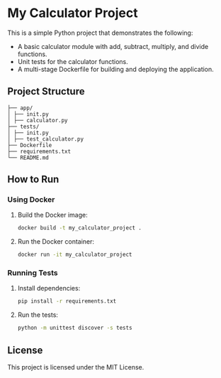 # My Calculator Project

This is a simple Python project that demonstrates the following:
- A basic calculator module with add, subtract, multiply, and divide functions.
- Unit tests for the calculator functions.
- A multi-stage Dockerfile for building and deploying the application.

## Project Structure
```
├── app/
│ ├── init.py
│ ├── calculator.py
├── tests/
│ ├── init.py
│ ├── test_calculator.py
├── Dockerfile
├── requirements.txt
└── README.md
```
## How to Run

### Using Docker

1. Build the Docker image:
    ```sh
    docker build -t my_calculator_project .
    ```

2. Run the Docker container:
    ```sh
    docker run -it my_calculator_project
    ```

### Running Tests

1. Install dependencies:
    ```sh
    pip install -r requirements.txt
    ```

2. Run the tests:
    ```sh
    python -m unittest discover -s tests
    ```

## License

This project is licensed under the MIT License.

